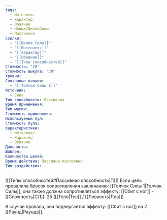 ```yaml
---
tags:
  - Интеллект
  - Характер
  - Обаяние
  - Навык/ШколаСилы
  - Пассивная
Ссылки:
  - "[[Школа Силы]]"
  - "[[Интеллект]]"
  - "[[Характер]]"
  - "[[Обаяние]]"
  - "[[Типы способностей]]"
Стоимость: "20"
Стоимость выкупа: "30"
Уровни: 
Связанные навыки:
  - "[[Толчок Силы 1]]"
Источник:
  - Сила
Тип способности: Пассивная
Время применения: 
Тип магии: 
Стоимость применения: 
Используемый пул: 
Стоимость пула: 
Характеристики:
  - Интеллект
  - Характер
  - Обаяние
Дальность: 
Шаблон: 
Количество целей: 
Время действия: Пассивно-постоянно
Тип воздействия:
---
```

([[Типы способностей#Пассивная способность|П]]) Если цель провалила бросок сопротивления заклинанию: [[Толчок Силы 1|Толчок Силы]], она также должна сопротивляться эффекту: [[Сбит с ног]] - [[Сложность|СЛ]]: 25 ([[Тело|Тел]] / [[Ловкость|Лов]])

В случае провала, она подвергается эффекту: [[Сбит с ног]] на 2 [[Раунд|Раунда]]. 